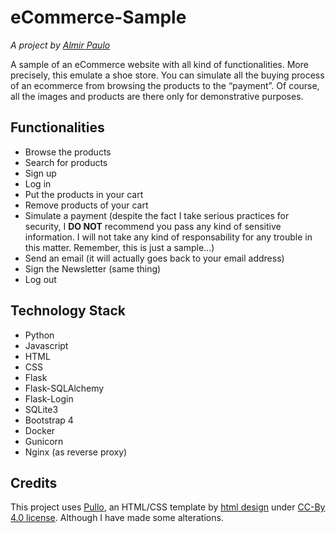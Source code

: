 # eCommerce-Sample
*A project by [Almir Paulo](https://github.com/AlmirPaulo)*

A sample of an eCommerce website with all kind of functionalities. More precisely, this emulate a shoe store. You can simulate all the buying process of an ecommerce from browsing the products to the “payment”. Of course, all the images and products are there only for demonstrative purposes.

## Functionalities

* Browse the products
* Search for products
* Sign up 
* Log in 
* Put the products in your cart
* Remove products of your cart 
* Simulate a payment (despite the fact I take serious practices for security, I **DO NOT** recommend you pass any kind of sensitive information. I will not take any kind of responsability for any trouble in this matter. Remember, this is just a sample...) 
* Send an email (it will actually goes back to your email address)
* Sign the Newsletter (same thing)
* Log out

## Technology Stack
* Python
* Javascript
* HTML
* CSS
* Flask
* Flask-SQLAlchemy
* Flask-Login
* SQLite3
* Bootstrap 4 
* Docker
* Gunicorn
* Nginx (as reverse proxy)

## Credits
This project uses [Pullo](https://html.design/download/pullo-shoes-shop-template/), an HTML/CSS template by [html design](https://html.design/) under [CC-By 4.0 license](https://creativecommons.org/licenses/by/4.0/). Although I have made  some alterations. 


